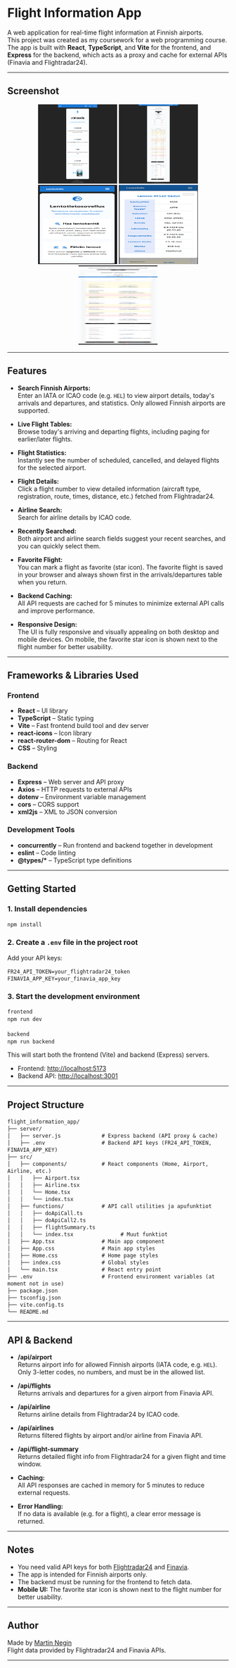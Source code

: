 # Flight Information App

A web application for real-time flight information at Finnish airports.  
This project was created as my coursework for a web programming course.  
The app is built with **React**, **TypeScript**, and **Vite** for the frontend, and **Express** for the backend, which acts as a proxy and cache for external APIs (Finavia and Flightradar24).

---

## Screenshot

<div align="center">
  <a href="img/1.png" target="_blank"><img src="img/1.png" alt="Screenshot 1" width="180" height="180"/></a>
  <a href="img/2.png" target="_blank"><img src="img/2.png" alt="Screenshot 2" width="180" height="180"/></a>
  <a href="img/3.png" target="_blank"><img src="img/3.png" alt="Screenshot 3" width="180" height="180"/></a>
  <a href="img/4.png" target="_blank"><img src="img/4.png" alt="Screenshot 4" width="180" height="180"/></a>
  <a href="img/5.png" target="_blank"><img src="img/5.png" alt="Screenshot 5" width="180" height="180"/></a>
</div>

---

## Features

- **Search Finnish Airports:**  
  Enter an IATA or ICAO code (e.g. `HEL`) to view airport details, today's arrivals and departures, and statistics. Only allowed Finnish airports are supported.

- **Live Flight Tables:**  
  Browse today's arriving and departing flights, including paging for earlier/later flights.

- **Flight Statistics:**  
  Instantly see the number of scheduled, cancelled, and delayed flights for the selected airport.

- **Flight Details:**  
  Click a flight number to view detailed information (aircraft type, registration, route, times, distance, etc.) fetched from Flightradar24.

- **Airline Search:**  
  Search for airline details by ICAO code.

- **Recently Searched:**  
  Both airport and airline search fields suggest your recent searches, and you can quickly select them.

- **Favorite Flight:**  
  You can mark a flight as favorite (star icon). The favorite flight is saved in your browser and always shown first in the arrivals/departures table when you return.

- **Backend Caching:**  
  All API requests are cached for 5 minutes to minimize external API calls and improve performance.

- **Responsive Design:**  
  The UI is fully responsive and visually appealing on both desktop and mobile devices. On mobile, the favorite star icon is shown next to the flight number for better usability.

---

## Frameworks & Libraries Used

### Frontend

- **React** – UI library
- **TypeScript** – Static typing
- **Vite** – Fast frontend build tool and dev server
- **react-icons** – Icon library
- **react-router-dom** – Routing for React
- **CSS** – Styling

### Backend

- **Express** – Web server and API proxy
- **Axios** – HTTP requests to external APIs
- **dotenv** – Environment variable management
- **cors** – CORS support
- **xml2js** – XML to JSON conversion

### Development Tools

- **concurrently** – Run frontend and backend together in development
- **eslint** – Code linting
- **@types/\*** – TypeScript type definitions

---

## Getting Started

### 1. Install dependencies

```bash
npm install
```

### 2. Create a `.env` file in the project root

Add your API keys:

```
FR24_API_TOKEN=your_flightradar24_token
FINAVIA_APP_KEY=your_finavia_app_key
```

### 3. Start the development environment

```bash
frontend 
npm run dev

backend 
npm run backend
```

This will start both the frontend (Vite) and backend (Express) servers.

- Frontend: [http://localhost:5173](http://localhost:5173)
- Backend API: [http://localhost:3001](http://localhost:3001)

---

## Project Structure

```
flight_information_app/
├── server/
│   ├── server.js             # Express backend (API proxy & cache)
│   ├── .env                  # Backend API keys (FR24_API_TOKEN, FINAVIA_APP_KEY)
├── src/
│   ├── components/           # React components (Home, Airport, Airline, etc.)
│   │   ├── Airport.tsx
│   │   ├── Airline.tsx
│   │   └── Home.tsx           
│   │   └── index.tsx    
│   ├── functions/            # API call utilities ja apufunktiot
│   │   ├── doApiCall.ts
│   │   ├── doApiCall2.ts
│   │   ├── flightSummary.ts
│   │   └── index.tsx               # Muut funktiot
│   ├── App.tsx               # Main app component
│   ├── App.css               # Main app styles
│   ├── Home.css              # Home page styles
│   ├── index.css             # Global styles
│   └── main.tsx              # React entry point
├── .env                      # Frontend environment variables (at moment not in use)
├── package.json
├── tsconfig.json
├── vite.config.ts
└── README.md
```

---

## API & Backend

- **/api/airport**  
  Returns airport info for allowed Finnish airports (IATA code, e.g. `HEL`).  
  Only 3-letter codes, no numbers, and must be in the allowed list.

- **/api/flights**  
  Returns arrivals and departures for a given airport from Finavia API.

- **/api/airline**  
  Returns airline details from Flightradar24 by ICAO code.

- **/api/airlines**  
  Returns filtered flights by airport and/or airline from Finavia API.

- **/api/flight-summary**  
  Returns detailed flight info from Flightradar24 for a given flight and time window.

- **Caching:**  
  All API responses are cached in memory for 5 minutes to reduce external requests.

- **Error Handling:**  
  If no data is available (e.g. for a flight), a clear error message is returned.

---

## Notes

- You need valid API keys for both [Flightradar24](https://fr24api.flightradar24.com/) and [Finavia](https://apiportal.finavia.fi/).
- The app is intended for Finnish airports only.
- The backend must be running for the frontend to fetch data.
- **Mobile UI:** The favorite star icon is shown next to the flight number for better usability.

---

## Author

Made by [Martin Negin](https://github.com/vem882/flight_information_app)  
Flight data provided by Flightradar24 and Finavia APIs.

---
